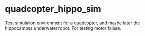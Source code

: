 # quadcopter_hippo_sim
Test simulation environment for a quadcopter, and maybe later the hippocampus underwater robot. For testing motor failure.
